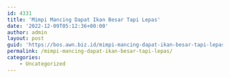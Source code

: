 ```yaml
---
id: 4331
title: 'Mimpi Mancing Dapat Ikan Besar Tapi Lepas'
date: '2022-12-09T05:12:36+00:00'
author: admin
layout: post
guid: 'https://bos.awn.biz.id/mimpi-mancing-dapat-ikan-besar-tapi-lepas/'
permalink: /mimpi-mancing-dapat-ikan-besar-tapi-lepas/
categories:
    - Uncategorized
---
```


